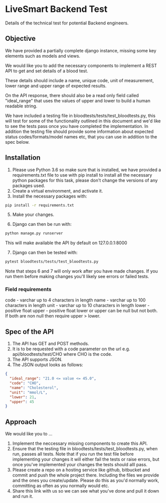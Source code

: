 # LiveSmart Backend Test

Details of the technical test for potential Backend engineers.


## Objective

We have provided a partially complete django instance, missing some key elements such as models and views.

We would like you to add the necessary components to implement a REST API to get and set details of a blood test.

These details should include a name, unique code, unit of measurement, lower range and upper range of expected results.

On the API response, there should also be a read only field called "ideal_range" that uses the values of upper and lower to build a human readable string.

We have included a testing file in bloodtests/tests/test_bloodtests.py, this will test for some of the functionality outlined in this document and we'd like to see the tests pass once you have completed the implementation. In addition the testing file should provide some information about expected status codes/formats/model names etc, that you can use in addition to the spec below.


## Installation

1. Please use Python 3.6 so make sure that is installed, we have provided a requirements.txt file to use with pip install to install all the necessary python packages for this task, please don't change the versions of any packages used.
3. Create a virtual environment, and activate it.
4. Install the necessary packages with:


```bash
pip install -r requirements.txt
```

5. Make your changes.

6. Django can then be run with:
```bash
python manage.py runserver
```

This will make available the API by default on 127.0.0.1:8000

7. Django can then be tested with:
```bash
pytest bloodtests/tests/test_bloodtests.py
```

Note that steps 6 and 7 will only work after you have made changes. If you run them before making changes you'll likely see errors or failed tests.


### Field requirements

code - varchar up to 4 characters in length
name - varchar up to 100 characters in length
unit - varchar up to 10 characters in length
lower - positive float
upper - positive float
lower or upper can be null but not both. If both are non null then require upper > lower.


## Spec of the API

1. The API has GET and POST methods.
2. It is to be requested with a code parameter on the url e.g. api/bloodtests/test/CHO where CHO is the code.
3. The API supports JSON.
4. The JSON output looks as follows:

```json
{
  "ideal_range": "21.0 <= value <= 45.0",
  "code": "CHO",
  "name": "Cholesterol",
  "unit": "mmol/L",
  "lower": 21,
  "upper": 45
}
```


## Approach

We would like you to ...

1. Implement the neccessary missing components to create this API. 
2. Ensure that the testing file in bloodtests/tests/test_bloodtests.py, when run, passes all tests. Note that if you run the test file before implementing your changes it will either fail the tests or raise errors, but once you've implemented your changes the tests should alll pass. 
3. Please create a repo on a hosting service like github, bitbucket and commit and push the whole project there. Including the files we provide and the ones you create/update. Please do this as you'd normally work, committing as often as you normally would etc.
4. Share this link with us so we can see what you've done and pull it down and run it.

